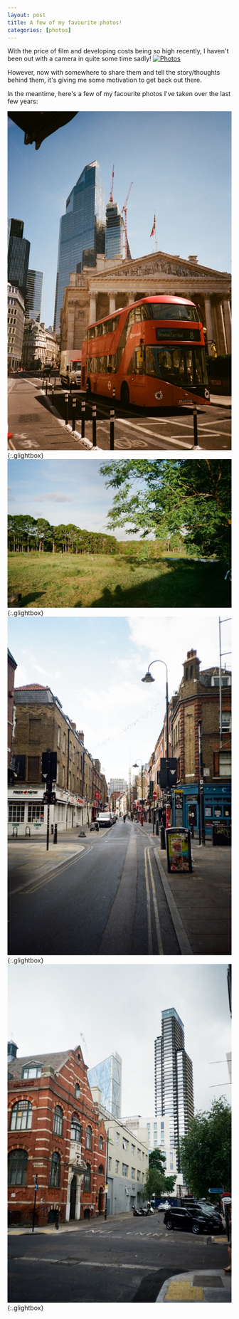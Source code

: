 ```yaml
---
layout: post
title: A few of my favourite photos!
categories: [photos]
---
```



With the price of film and developing costs being so high recently, I haven't been out with a camera in quite some time sadly!
[![Photos](/assets/image/Wheel.jpeg)](/assets/image/Wheel.jpeg)
<!--more-->
However, now with somewhere to share them and tell the story/thoughts behind them, it's giving me some motivation to get back out there.

In the meantime, here's a few of my facourite photos I've taken over the last few years:

[![Photos](/assets/image/Bank.jpg)](/assets/image/Bank.jpg){:.glightbox}
[![Photos](/assets/image/Wallaby.jpg)](/assets/image/Wallaby.jpg){:.glightbox}
[![Photos](/assets/image/BrickLane.jpeg)](/assets/image/BrickLane.jpeg){:.glightbox}
[![Photos](/assets/image/Clash.jpeg)](/assets/image/Clash.jpeg){:.glightbox}




